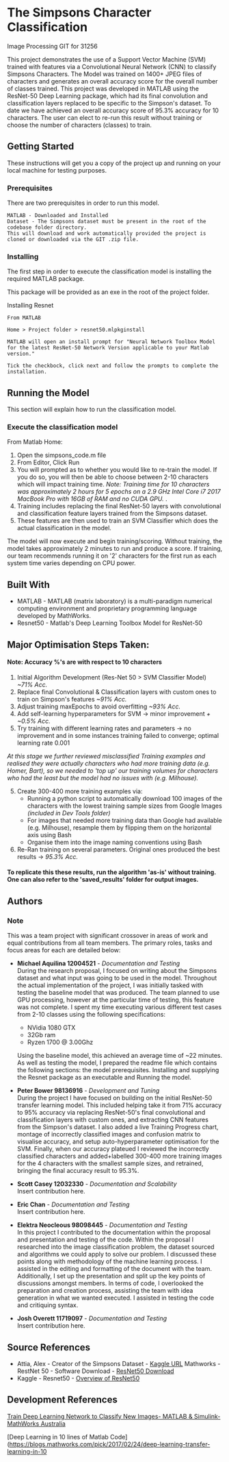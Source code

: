 # The Simpsons Character Classification

Image Processing GIT for 31256

This project demonstrates the use of a Support Vector Machine (SVM) trained with features via a Convolutional Neural Network (CNN) to classify Simpsons Characters. The Model was trained on 1400+ JPEG files of characters and generates an overall accuracy score for the overall number of classes trained. This project was developed in MATLAB using the ResNet-50 Deep Learning package, which had its final convolution and classification layers replaced to be specific to the Simpson's dataset. 
To date we have achieved an overall accuracy score of 95.3% accuracy for 10 characters.
The user can elect to re-run this result without training or choose the number of characters (classes) to train.
 

## Getting Started

These instructions will get you a copy of the project up and running on your local machine for testing purposes.

### Prerequisites

There are two prerequisites in order to run this model.

```
MATLAB - Downloaded and Installed
Dataset - The Simpsons dataset must be present in the root of the codebase folder directory. 
This will download and work automatically provided the project is cloned or downloaded via the GIT .zip file.
```

### Installing

The first step in order to execute the classification model is installing the required MATLAB package.

This package will be provided as an exe in the root of the project folder.

Installing Resnet

```
From MATLAB

Home > Project folder > resnet50.mlpkginstall

MATLAB will open an install prompt for "Neural Network Toolbox Model for the latest ResNet-50 Network Version applicable to your Matlab version."

Tick the checkbock, click next and follow the prompts to complete the installation.
```

## Running the Model

This section will explain how to run the classification model.

### Execute the classification model

From Matlab Home:

1. Open the simpsons_code.m file
2. From Editor, Click Run
3. You will prompted as to whether you would like to re-train the model. If you do so, you will then be able to choose between 2-10 characters which will impact training time. 
<em>Note: Training time for 10 characters was approximately 2 hours for 5 epochs on a 2.9 GHz Intel Core i7 2017 MacBook Pro with 16GB of RAM and no CUDA GPU. </em>.  
4. Training includes replacing the final ResNet-50 layers with convolutional and classification feature layers trained from the Simpsons dataset.
5. These features are then used to train an SVM Classifier which does the actual classification in the model.

The model will now execute and begin training/scoring. Without training, the model takes approximately 2 minutes to run and produce a score. If training, our team recommends running it on '2' characters for the first run as each system time varies depending on CPU power.

## Built With

*  MATLAB - MATLAB (matrix laboratory) is a multi-paradigm numerical computing environment and proprietary programming language developed by MathWorks.
*  Resnet50 -  Matlab's Deep Learning Toolbox Model for ResNet-50

## Major Optimisation Steps Taken:	
#### Note: Accuracy %'s are with respect to 10 characters
1. Initial Algorithm Development (Res-Net 50 > SVM Classifier Model)  <em>~71% Acc.</em>
2. Replace final Convolutional & Classification layers with custom ones to train on Simpson's features <em>~91% Acc.</em>
3. Adjust training maxEpochs to avoid overfitting <em>~93% Acc.</em>
4. Add self-learning hyperparameters for SVM -> minor improvement <em>+ ~0.5% Acc. </em>
5. Try training with different learning rates and parameters -> no improvement and in some instances training failed to converge; optimal learning rate 0.001

<em> At this stage we further reviewed misclassified Training examples and realised they were actually characters who had more training data (e.g. Homer, Bart), so we needed to 'top up' our training volumes for characters who had the least but the model had no issues with (e.g. Milhouse).</em>

5. Create 300-400 more training examples via:  
	* Running a python script to automatically download 100 images of the characters with the lowest training sample sizes from Google Images <em>(included in Dev Tools folder)</em>
	* For images that needed more training data than Google had available (e.g. Milhouse), resample them by flipping them on the horizontal axis using Bash
	* Organise them into the image naming conventions using Bash
6. Re-Ran training on several parameters. Original ones produced the best results -> <em>95.3% Acc.</em>

#### To replicate this these results, run the algorithm 'as-is' without training. One can also refer to the 'saved_results' folder for output images.

## Authors

### Note
This was a team project with significant crossover in areas of work and equal contributions from all team members.  The primary roles, tasks and focus areas for each are detailed below:

* **Michael Aquilina 12004521** - *Documentation and Testing*     
	During the research proposal, I focused on writing about the Simpsons dataset and what input was going to be used in the model. 	Throughout the actual implementation of the project, I was initially tasked with testing the baseline model that was produced. 		The team planned to use GPU processing, however at the particular time of testing, this feature was not complete. I spent my 		time executing various different test cases from 2-10 classes using the following specifications:  
  	
	* NVidia 1080 GTX
	* 32Gb ram
	* Ryzen 1700 @ 3.00Ghz  
	  
	Using the baseline model, this achieved an average time of ~22 minutes. As well as testing the model, I prepared the readme file which contains the following sections:  the model prerequisites. Installing and supplying the Resnet package as an executable and Running the model.

* **Peter Bower 98136916** - *Development and Tuning*   
	During the project I have focused on building on the initial ResNet-50 transfer learning model. This included helping take it from 71% accuracy to 95% accuracy via replacing ResNet-50's final convolutional and classification layers with custom ones, and extracting CNN features from the Simpson's dataset. I also added a live Training Progress chart, montage of incorrectly classified images and confusion matrix to visualise accuracy, and setup auto-hyperparameter optimisation for the SVM. Finally, when our accuracy plateued I reviewed the incorrectly classified characters and added+labelled 300-400 more training images for the 4 characters with the smallest sample sizes, and retrained, bringing the final accuracy result to 95.3%.

* **Scott Casey 12032330** - *Documentation and Scalability*   
	Insert contribution here.
	

* **Eric Chan** - *Documentation and Testing*  
	Insert contribution here. 
	

* **Elektra Neocleous 98098445** - *Documentation and Testing*  
	In this project I contributed to the documentation within the proposal and presentation and testing of the code. Within the proposal I researched into the image classification problem, the dataset sourced and algorithms we could apply to solve our problem. I discussed these points along with methodology of the machine learning process. I assisted in the editing and formatting of the document with the team. Additionally, I set up the presentation and split up the key points of discussions amongst members. In terms of code, I overlooked the preparation and creation process, assisting the team with idea generation in what we wanted executed. I assisted in testing the code and critiquing syntax. 
  
  	
* **Josh Overett 11719097** - *Documentation and Testing*   
	Insert contribution here.
	
 

## Source References

* Attia, Alex - Creator of the Simpsons Dataset - [Kaggle URL](https://www.kaggle.com/alexattia/the-simpsons-characters-dataset)
Mathworks - RestNet 50 - Software Download - [ResNet50 Download](https://au.mathworks.com/matlabcentral/fileexchange/64626-deep-learning-toolbox-model-for-resnet-50-network)
* Kaggle - Resnet50 - [Overview of ResNet50](https://www.kaggle.com/keras/resnet50)


## Development References
[Train Deep Learning Network to Classify New Images- MATLAB & Simulink- MathWorks Australia](https://au.mathworks.com/help/deeplearning/examples/train-deep-learning-network-to-classify-new-images.html)

[Deep Learning in 10 lines of Matlab Code](https://blogs.mathworks.com/pick/2017/02/24/deep-learning-transfer-learning-in-10
